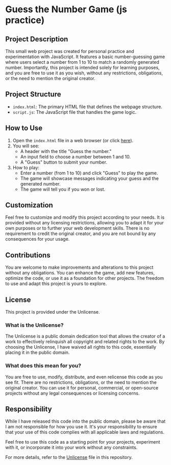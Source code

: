 # Guess the Number Game (js practice)

## Project Description

This small web project was created for personal practice and experimentation with JavaScript. It features a basic number-guessing game where users select a number from 1 to 10 to match a randomly generated number. Importantly, this project is intended solely for learning purposes, and you are free to use it as you wish, without any restrictions, obligations, or the need to mention the original creator.

## Project Structure

- `index.html`: The primary HTML file that defines the webpage structure.
- `script.js`: The JavaScript file that handles the game logic.

## How to Use

1. Open the `index.html` file in a web browser (or click [here](https://sarafreitas02.github.io/NumGuessGame/)).
2. You will see:
   - A header with the title "Guess the number."
   - An input field to choose a number between 1 and 10.
   - A "Guess" button to submit your number.
3. How to play:
   - Enter a number (from 1 to 10) and click "Guess" to play the game.
   - The game will showcase messages indicating your guess and the generated number.
   - The game will tell you if you won or lost.

## Customization

Feel free to customize and modify this project according to your needs. It is provided without any licensing restrictions, allowing you to adapt it for your own purposes or to further your web development skills. There is no requirement to credit the original creator, and you are not bound by any consequences for your usage.

## Contributions

You are welcome to make improvements and alterations to this project without any obligations. You can enhance the game, add new features, optimize the code, or use it as a foundation for other projects. The freedom to use and adapt this project is yours to explore.

## License

This project is provided under the Unlicense.

### What is the Unlicense?

The Unlicense is a public domain dedication tool that allows the creator of a work to effectively relinquish all copyright and related rights to the work. By choosing the Unlicense, I have waived all rights to this code, essentially placing it in the public domain.

### What does this mean for you?

You are free to use, modify, distribute, and even relicense this code as you see fit. There are no restrictions, obligations, or the need to mention the original creator. You can use it for personal, commercial, or open-source projects without any legal consequences or licensing concerns.

## Responsibility

While I have released this code into the public domain, please be aware that I am not responsible for how you use it. It's your responsibility to ensure that your use of this code complies with all applicable laws and regulations.

Feel free to use this code as a starting point for your projects, experiment with it, or incorporate it into your work without any constraints.

For more details, refer to the [Unlicense](https://github.com/SaraFreitas02/NumGuessGame/blob/main/LICENSE) file in this repository.
